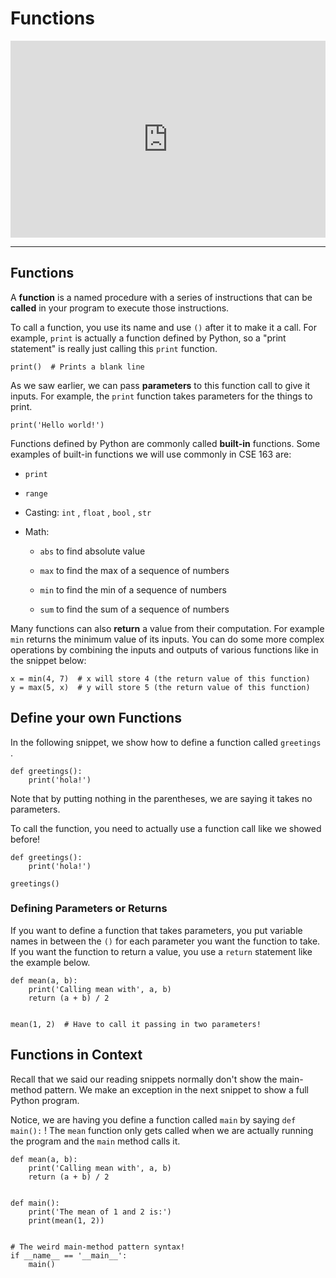 # Functions

<div style="position: relative; padding-bottom: 62.5%; height: 0;">
    <iframe src="https://www.loom.com/embed/03352627cdf844918fd5459a16bd5acc?sharedAppSource=personal_library" frameborder="0" webkitallowfullscreen mozallowfullscreen allowfullscreen style="position: absolute; top: 0; left: 0; width: 100%; height: 100%;"></iframe>
</div>

---

## Functions

A **function** is a named procedure with a series of instructions that can be **called** in your program to execute those instructions.

To call a function, you use its name and use `()` after it to make it a call. For example, `print` is actually a function defined by Python, so a "print statement" is really just calling this `print` function.

```{snippet}
print()  # Prints a blank line
```

As we saw earlier, we can pass **parameters** to this function call to give it inputs. For example, the `print` function takes parameters for the things to print.

```{snippet}
print('Hello world!')
```

Functions defined by Python are commonly called **built-in** functions. Some examples of built-in functions we will use commonly in CSE 163 are:

- `print`

- `range`

- Casting: `int` , `float` , `bool` , `str`

- Math:

  - `abs` to find absolute value

  - `max` to find the max of a sequence of numbers

  - `min` to find the min of a sequence of numbers

  - `sum` to find the sum of a sequence of numbers

Many functions can also **return** a value from their computation. For example `min` returns the minimum value of its inputs. You can do some more complex operations by combining the inputs and outputs of various functions like in the snippet below:

```{snippet}
x = min(4, 7)  # x will store 4 (the return value of this function)
y = max(5, x)  # y will store 5 (the return value of this function)
```

## Define your own Functions

In the following snippet, we show how to define a function called `greetings` .

```{snippet}
def greetings():
    print('hola!')
```

Note that by putting nothing in the parentheses, we are saying it takes no parameters.

To call the function, you need to actually use a function call like we showed before!

```{snippet}
def greetings():
    print('hola!')

greetings()
```

### Defining Parameters or Returns

If you want to define a function that takes parameters, you put variable names in between the `()` for each parameter you want the function to take. If you want the function to return a value, you use a `return` statement like the example below.

```{snippet}
def mean(a, b):
    print('Calling mean with', a, b)
    return (a + b) / 2


mean(1, 2)  # Have to call it passing in two parameters!
```

## Functions in Context

Recall that we said our reading snippets normally don't show the main-method pattern. We make an exception in the next snippet to show a full Python program.

Notice, we are having you define a function called `main` by saying `def main():` ! The `mean` function only gets called when we are actually running the program and the `main` method calls it.

```{snippet}
def mean(a, b):
    print('Calling mean with', a, b)
    return (a + b) / 2


def main():
    print('The mean of 1 and 2 is:')
    print(mean(1, 2))


# The weird main-method pattern syntax!
if __name__ == '__main__':
    main()
```

